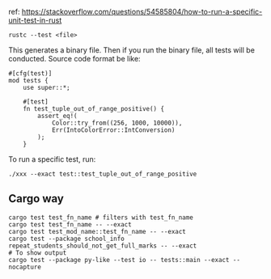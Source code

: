 ref: https://stackoverflow.com/questions/54585804/how-to-run-a-specific-unit-test-in-rust

```
rustc --test <file>
```

This generates a binary file. Then if you run the binary file, all tests will be conducted. Source code format be like:

```
#[cfg(test)]
mod tests {
    use super::*;

    #[test]
    fn test_tuple_out_of_range_positive() {
        assert_eq!(
            Color::try_from((256, 1000, 10000)),
            Err(IntoColorError::IntConversion)
        );
    }
```

To run a specific test, run: 

```
./xxx --exact test::test_tuple_out_of_range_positive
```

## Cargo way

```
cargo test test_fn_name # filters with test_fn_name
cargo test test_fn_name -- --exact
cargo test test_mod_name::test_fn_name -- --exact
cargo test --package school_info repeat_students_should_not_get_full_marks -- --exact
# To show output
cargo test --package py-like --test io -- tests::main --exact --nocapture
```


